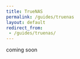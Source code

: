 ```yaml
---
title: TrueNAS
permalink: /guides/truenas
layout: default
redirect_from:
 - /guides/truenas/
---
```


coming soon